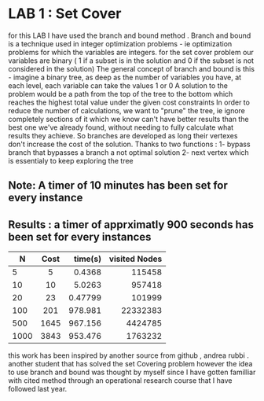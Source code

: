 # LAB 1 : Set Cover 
for this LAB I have used the branch and bound method .
Branch and bound is a technique used in integer optimization problems - ie optimization problems for which the variables are integers.
for the set cover problem our variables are binary ( 1 if a subset is in the solution and 0 if the subset is not considered in the solution)
The general concept of branch and bound is this - imagine a binary tree, as deep as the number of variables you have, at each level, each variable can take the values 1 or 0 
A solution to the problem would be a path from the top of the tree to the bottom which reaches the highest total value under the given cost constraints
In order to reduce the number of calculations, we want to "prune" the tree, ie ignore completely sections of it which we know can't have better results than the best one we've already found, without needing to fully calculate what results they achieve. So branches are developed as long their vertexes don't increase the cost of the solution. 
Thanks to two functions : 
1-  bypass branch that bypasses a branch a not optimal solution 
2-  next vertex which is essentialy to keep exploring the tree 

## Note: A timer of 10 minutes has been set for every instance

## Results : a timer of apprximatly 900 seconds has been set for every instances 
| N     | Cost        | time(s)    |visited Nodes  |
| ----- |:-----------:| ----------:|--------------:|
|  5    |     5       |    0.4368  |    115458     |
|  10   |     10      |    5.0263  |    957418     |
|  20   |     23      |    0.47799 |    101999     |
|  100  |     201     |    978.981 |    22332383   |
|  500  |     1645    |    967.156 |    4424785    |
|  1000 |     3843    |    953.476 |    1763232    |
this work has been inspired by another source from github , andrea rubbi . another student that has solved the set Covering problem however the idea to use branch and bound was thought by myself since I have gotten familliar with cited method through an operational research course that I have followed last year. 

